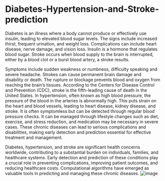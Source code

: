 # Diabetes-Hypertension-and-Stroke-prediction

Diabetes is an illness where a body cannot produce or effectively use insulin, leading to elevated blood sugar levels. The signs include increased thirst, frequent urination, and weight loss. Complications can include heart disease, nerve damage, and vision loss. Insulin is a hormone that regulates blood sugar.
Stroke occurs when blood supply to the brain is interrupted, either by a blood clot or a burst blood artery, a stroke results.

Symptoms include sudden weakness or numbness, difficulty speaking and severe headache. Strokes can cause permanent brain damage and disability or death. The rupture or blockage prevents blood and oxygen from reaching the brain’s tissues. According to the Centers for Disease Control and Prevention (CDC), stroke is the fifth-leading cause of death in the United States.
In hypertension, often known as high blood pressure, the pressure of the blood in the arteries is abnormally high. This puts strain on the heart and blood vessels, leading to heart disease, kidney disease, and stroke. It is often symptomless but can be detected through regular blood pressure checks. 
It can be managed through lifestyle changes such as diet, exercise, and stress reduction, and medication may be necessary in severe cases. These chronic diseases can lead to serious complications and disabilities, making early detection and prediction essential for effective treatment and management.

Diabetes, hypertension, and stroke are significant health concerns worldwide, contributing to a substantial burden on individuals, families, and healthcare systems. Early detection and prediction of these conditions play a crucial role in preventing complications, improving patient outcomes, and reducing healthcare costs. Computational algorithms have emerged as valuable tools in predicting and managing these chronic diseases.
![image](https://github.com/user-attachments/assets/e4e2fbca-10ad-441a-b90e-2b28c2b664c7)
